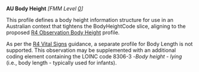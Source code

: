 **AU Body Height** *[FMM Level [0](http://build.fhir.org/versions.html#maturity)]*

This profile defines a body height information structure for use in an Australian context that tightens the BodyHeightCode slice, aligning to the proposed [R4 Observation Body Height](http://build.fhir.org/bodyheight.html) profile.

As per the [R4 Vital Signs](http://build.fhir.org/observation-vitalsigns.html#vitals-table.html) guidance, a separate profile for Body Length is not supported. This observation may be supplemented with an additional coding element containing the LOINC code 8306-3 -*Body height - lying* (i.e., body length - typically used for infants).